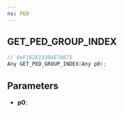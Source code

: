```yaml
---
ns: PED
---
```

## GET_PED_GROUP_INDEX

```c
// 0xF162E133B4E7A675
Any GET_PED_GROUP_INDEX(Any p0);
```

## Parameters
* **p0**:
